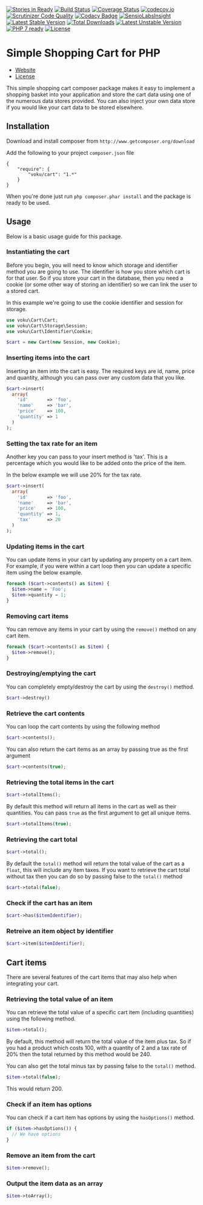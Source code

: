 [![Stories in Ready](https://badge.waffle.io/voku/cart.png?label=ready&title=Ready)](https://waffle.io/voku/cart)
[![Build Status](https://api.travis-ci.org/voku/cart.svg?branch=master)](https://travis-ci.org/voku/cart)
[![Coverage Status](https://coveralls.io/repos/voku/cart/badge.svg?branch=master&service=github)](https://coveralls.io/github/voku/cart?branch=master)
[![codecov.io](https://codecov.io/github/voku/cart/coverage.svg?branch=master)](https://codecov.io/github/voku/cart?branch=master)
[![Scrutinizer Code Quality](https://scrutinizer-ci.com/g/voku/cart/badges/quality-score.png?b=master)](https://scrutinizer-ci.com/g/voku/cart/?branch=master)
[![Codacy Badge](https://api.codacy.com/project/badge/grade/5de40c3fa1b94005b17d8fbfa7142c06)](https://www.codacy.com/app/voku/cart)
[![SensioLabsInsight](https://insight.sensiolabs.com/projects/46c3621a-a3ed-4ee6-8fa1-359653ddb1ba/mini.png)](https://insight.sensiolabs.com/projects/46c3621a-a3ed-4ee6-8fa1-359653ddb1ba)
[![Latest Stable Version](https://poser.pugx.org/voku/cart/v/stable)](https://packagist.org/packages/voku/cart) 
[![Total Downloads](https://poser.pugx.org/voku/cart/downloads)](https://packagist.org/packages/voku/cart) 
[![Latest Unstable Version](https://poser.pugx.org/voku/cart/v/unstable)](https://packagist.org/packages/voku/cart)
[![PHP 7 ready](http://php7ready.timesplinter.ch/voku/cart/badge.svg)](https://travis-ci.org/voku/cart)
[![License](https://poser.pugx.org/voku/cart/license)](https://packagist.org/packages/voku/cart)

# Simple Shopping Cart for PHP

* [Website](https://github.com/voku/cart)
* [License](https://github.com/voku/cart/master/LICENSE)

This simple shopping cart composer package makes it easy to implement a shopping basket into your application and
store the cart data using one of the numerous data stores provided. You can also inject your own data store if you
would like your cart data to be stored elsewhere.

## Installation
Download and install composer from `http://www.getcomposer.org/download`

Add the following to your project `composer.json` file
```
{
    "require": {
        "voku/cart": "1.*"
    }
}
```
When you're done just run `php composer.phar install` and the package is ready to be used.

## Usage
Below is a basic usage guide for this package.

### Instantiating the cart
Before you begin, you will need to know which storage and identifier method you are going to use. The identifier is
how you store which cart is for that user. So if you store your cart in the database, then you need a cookie (or some
other way of storing an identifier) so we can link the user to a stored cart.

In this example we're going to use the cookie identifier and session for storage.

```php
use voku\Cart\Cart;
use voku\Cart\Storage\Session;
use voku\Cart\Identifier\Cookie;

$cart = new Cart(new Session, new Cookie);
```

### Inserting items into the cart
Inserting an item into the cart is easy. The required keys are id, name, price and quantity, although you can pass
over any custom data that you like.
```php
$cart->insert(
  array(
    'id'       => 'foo',
    'name'     => 'bar',
    'price'    => 100,
    'quantity' => 1
  )
);
```

### Setting the tax rate for an item
Another key you can pass to your insert method is 'tax'. This is a percentage which you would like to be added onto
the price of the item.

In the below example we will use 20% for the tax rate.

```php
$cart->insert(
  array(
    'id'       => 'foo',
    'name'     => 'bar',
    'price'    => 100,
    'quantity' => 1,
    'tax'      => 20
  )
);
```

### Updating items in the cart
You can update items in your cart by updating any property on a cart item. For example, if you were within a
cart loop then you can update a specific item using the below example.
```php
foreach ($cart->contents() as $item) {
  $item->name = 'Foo';
  $item->quantity = 1;
}
```

### Removing cart items
You can remove any items in your cart by using the ```remove()``` method on any cart item.
```php
foreach ($cart->contents() as $item) {
  $item->remove();
}
```

### Destroying/emptying the cart
You can completely empty/destroy the cart by using the ```destroy()``` method.
```php
$cart->destroy()
```

### Retrieve the cart contents
You can loop the cart contents by using the following method
```php
$cart->contents();
```

You can also return the cart items as an array by passing true as the first argument
```php
$cart->contents(true);
```

### Retrieving the total items in the cart
```php
$cart->totalItems();
```

By default this method will return all items in the cart as well as their quantities. You can pass ```true```
as the first argument to get all unique items.
```php
$cart->totalItems(true);
```

### Retrieving the cart total
```php
$cart->total();
```

By default the ```total()``` method will return the total value of the cart as a ```float```, this will include
any item taxes. If you want to retrieve the cart total without tax then you can do so by passing false to the
```total()``` method
```php
$cart->total(false);
```

### Check if the cart has an item
```php
$cart->has($itemIdentifier);
```

### Retreive an item object by identifier
```php
$cart->item($itemIdentifier);
```

## Cart items
There are several features of the cart items that may also help when integrating your cart.

### Retrieving the total value of an item
You can retrieve the total value of a specific cart item (including quantities) using the following method.
```php
$item->total();
```

By default, this method will return the total value of the item plus tax. So if you had a product which costs 100,
with a quantity of 2 and a tax rate of 20% then the total returned by this method would be 240.

You can also get the total minus tax by passing false to the ```total()``` method.
```php
$item->total(false);
```

This would return 200.

### Check if an item has options
You can check if a cart item has options by using the ```hasOptions()``` method.

```php
if ($item->hasOptions()) {
  // We have options
}
```

### Remove an item from the cart
```php
$item->remove();
```

### Output the item data as an array
```php
$item->toArray();
```
